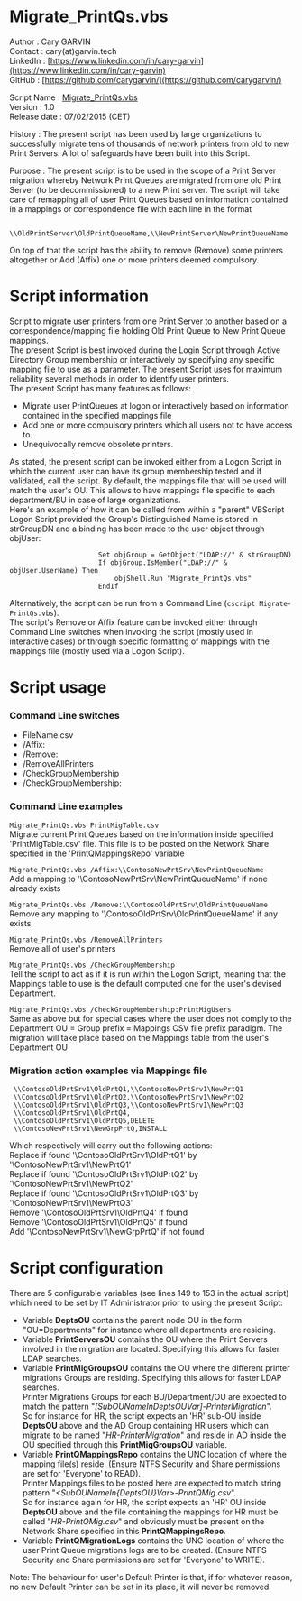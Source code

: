 # Migrate_PrintQs.vbs


Author       : Cary GARVIN  
Contact      : cary(at)garvin.tech  
LinkedIn     : [https://www.linkedin.com/in/cary-garvin](https://www.linkedin.com/in/cary-garvin)  
GitHub       : [https://github.com/carygarvin/](https://github.com/carygarvin/)  


Script Name  : [Migrate_PrintQs.vbs](https://github.com/carygarvin/Migrate_PrintQs.vbs)  
Version      : 1.0  
Release date : 07/02/2015 (CET)  

History      : The present script has been used by large organizations to successfully migrate tens of thousands of network printers from old to new Print Servers. A lot of safeguards have been built into this Script.  

Purpose      : The present script is to be used in the scope of a Print Server migration whereby Network Print Queues are migrated from one old Print Server (to be decommissioned) to a new Print server. The script will take care of remapping all of user Print Queues based on information contained in a mappings or correspondence file with each line in the format
                      
                          \\OldPrintServer\OldPrintQueueName,\\NewPrintServer\NewPrintQueueName

On top of that the script has the ability to remove (Remove) some printers altogether or Add (Affix) one or more printers deemed compulsory.  

# Script information
Script to migrate user printers from one Print Server to another based on a correspondence/mapping file holding Old Print Queue to New Print Queue mappings.  
The present Script is best invoked during the Login Script through Active Directory Group membership or interactively by specifying any specific mapping file to use as a parameter. The present Script uses for maximum reliability several methods in order to identify user printers.  
The present Script has many features as follows:  
* Migrate user PrintQueues at logon or interactively based on information contained in the specified mappings file  
* Add one or more compulsory printers which all users not to have access to.  
* Unequivocally remove obsolete printers.  

As stated, the present script can be invoked either from a Logon Script in which the current user can have its group membership tested and if validated, call the script. By default, the mappings file that will be used will match the user's OU. This allows to have mappings file specific to each department/BU in case of large organizations.  
Here's an example of how it can be called from within a "parent" VBScript Logon Script provided the Group's Distinguished Name is stored in strGroupDN and a binding has been made to the user object through objUser:  
  
                          Set objGroup = GetObject("LDAP://" & strGroupDN)
                          If objGroup.IsMember("LDAP://" & objUser.UserName) Then
                              objShell.Run "Migrate_PrintQs.vbs"
                          EndIf  
Alternatively, the script can be run from a Command Line (`cscript Migrate-PrintQs.vbs`).  
The script's Remove or Affix feature can be invoked either through Command Line switches when invoking the script (mostly used in interactive cases) or through specific formatting of mappings with the mappings file (mostly used via a Logon Script).  

# Script usage  
### Command Line switches  
* FileName.csv  
* /Affix:  
* /Remove:  
* /RemoveAllPrinters  
* /CheckGroupMembership  
* /CheckGroupMembership:<CustomGroupName>  

### Command Line examples  
`Migrate_PrintQs.vbs PrintMigTable.csv`  
Migrate current Print Queues based on the information inside specified 'PrintMigTable.csv' file. This file is to be posted on the Network Share specified in the 'PrintQMappingsRepo' variable  

`Migrate_PrintQs.vbs /Affix:\\ContosoNewPrtSrv\NewPrintQueueName`  
Add a mapping to '\\ContosoNewPrtSrv\NewPrintQueueName' if none already exists  

`Migrate_PrintQs.vbs /Remove:\\ContosoOldPrtSrv\OldPrintQueueName`  
Remove any mapping to '\\ContosoOldPrtSrv\OldPrintQueueName' if any exists  

`Migrate_PrintQs.vbs /RemoveAllPrinters`  
Remove all of user's printers  

`Migrate_PrintQs.vbs /CheckGroupMembership`  
Tell the script to act as if it is run within the Logon Script, meaning that the Mappings table to use is the default computed one for the user's devised Department.  

`Migrate_PrintQs.vbs /CheckGroupMembership:PrintMigUsers`  
Same as above but for special cases where the user does not comply to the Department OU = Group prefix = Mappings CSV file prefix paradigm. The migration will take place based on the Mappings table from the user's Department OU  

### Migration action examples via Mappings file  
     \\ContosoOldPrtSrv1\OldPrtQ1,\\ContosoNewPrtSrv1\NewPrtQ1
     \\ContosoOldPrtSrv1\OldPrtQ2,\\ContosoNewPrtSrv1\NewPrtQ2
     \\ContosoOldPrtSrv1\OldPrtQ3,\\ContosoNewPrtSrv1\NewPrtQ3
     \\ContosoOldPrtSrv1\OldPrtQ4,
     \\ContosoOldPrtSrv1\OldPrtQ5,DELETE
     \\ContosoNewPrtSrv1\NewGrpPrtQ,INSTALL

Which respectively will carry out the following actions:  
Replace if found '\\ContosoOldPrtSrv1\OldPrtQ1' by '\\ContosoNewPrtSrv1\NewPrtQ1'  
Replace if found '\\ContosoOldPrtSrv1\OldPrtQ2' by '\\ContosoNewPrtSrv1\NewPrtQ2'  
Replace if found '\\ContosoOldPrtSrv1\OldPrtQ3' by '\\ContosoNewPrtSrv1\NewPrtQ3'  
Remove '\\ContosoOldPrtSrv1\OldPrtQ4' if found  
Remove '\\ContosoOldPrtSrv1\OldPrtQ5' if found  
Add '\\ContosoNewPrtSrv1\NewGrpPrtQ' if not found  

# Script configuration  
There are 5 configurable variables (see lines 149 to 153 in the actual script) which need to be set by IT Administrator prior to using the present Script:  
* Variable **DeptsOU** contains the parent node OU in the form "OU=Departments" for instance where all departments are residing.  
* Variable **PrintServersOU** contains the OU where the Print Servers involved in the migration are located. Specifying this allows for faster LDAP searches.  
* Variable **PrintMigGroupsOU** contains the OU where the different printer migrations Groups are residing. Specifying this allows for faster LDAP searches.  
          Printer Migrations Groups for each BU/Department/OU are expected to match the pattern "_[SubOUNameInDeptsOUVar]-PrinterMigration_".  
          So for instance for HR, the script expects an 'HR' sub-OU inside **DeptsOU** above and the AD Group containing HR users which can migrate to be named "_HR-PrinterMigration_" and reside in AD inside the OU specified through this **PrintMigGroupsOU** variable.  
* Variable **PrintQMappingsRepo** contains the UNC location of where the mapping file(s) reside. (Ensure NTFS Security and Share permissions are set for 'Everyone' to READ).  
          Printer Mappings files to be posted here are expected to match string pattern "_<SubOUNameIn{DeptsOU}Var>-PrintQMig.csv_".  
          So for instance again for HR, the script expects an 'HR' OU inside **DeptsOU** above and the file containing the mappings for HR must be called "_HR-PrintQMig.csv_" and obviously must be present on the Network Share specified in this **PrintQMappingsRepo**.  
* Variable **PrintQMigrationLogs** contains the UNC location of where the user Print Queue migrations logs are to be created. (Ensure NTFS Security and Share permissions are set for 'Everyone' to WRITE).  


Note: The behaviour for user's Default Printer is that, if for whatever reason, no new Default Printer can be set in its place, it will never be removed.  
